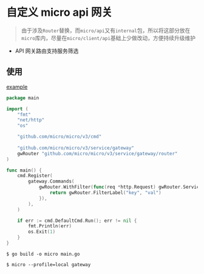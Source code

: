 # 自定义 micro api 网关

> 由于涉及`Router`替换，而`micro/api`又有`internal`包，所以将这部分放在`micro`库内，尽量在`micro/client/api`基础上少做改动，方便持续升级维护

- API 网关路由支持服务筛选

## 使用

[example](/client/gateway/example/main.go)
```go
package main

import (
	"fmt"
	"net/http"
	"os"

	"github.com/micro/micro/v3/cmd"
	
	"github.com/micro/micro/v3/service/gateway"
	gwRouter "github.com/micro/micro/v3/service/gateway/router"
)

func main() {
	cmd.Register(
		gateway.Commands(
			gwRouter.WithFilter(func(req *http.Request) gwRouter.ServiceFilter {
				return gwRouter.FilterLabel("key", "val")
			}),
		),
	)

	if err := cmd.DefaultCmd.Run(); err != nil {
		fmt.Println(err)
		os.Exit(1)
	}
}
```

```shell script
$ go build -o micro main.go

$ micro --profile=local gateway
```
